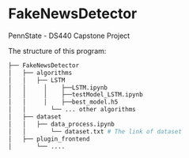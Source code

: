 # FakeNewsDetector
PennState - DS440 Capstone Project

The structure of this program:

```bash
├── FakeNewsDetector  
│   ├── algorithms  
│   │   ├── LSTM  
│   │	  │	   ├──LSTM.ipynb  
│   │	  │	   ├──testModel_LSTM.ipynb  
│   │	  │	   ├──best_model.h5  
│   │		└── ... other algorithms  
│   ├── dataset  
│   │   ├── data_process.ipynb  
│   │		└── dataset.txt # The link of dataset  
│  	├── plugin_frontend  
│		└── ....  
```
